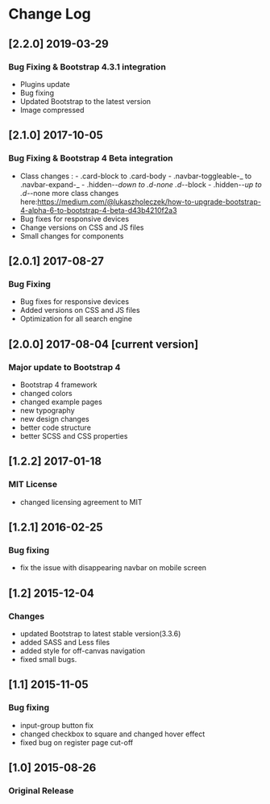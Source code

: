 # Change Log

## [2.2.0] 2019-03-29

### Bug Fixing & Bootstrap 4.3.1 integration

- Plugins update
- Bug fixing
- Updated Bootstrap to the latest version
- Image compressed

## [2.1.0] 2017-10-05

### Bug Fixing & Bootstrap 4 Beta integration

- Class changes : - .card-block to .card-body - .navbar-toggleable-_ to .navbar-expand-_ - .hidden-_-down to .d-none .d-_-block - .hidden-_-up to .d-_-none
  more class changes here:https://medium.com/@lukaszholeczek/how-to-upgrade-bootstrap-4-alpha-6-to-bootstrap-4-beta-d43b4210f2a3
- Bug fixes for responsive devices
- Change versions on CSS and JS files
- Small changes for components

## [2.0.1] 2017-08-27

### Bug Fixing

- Bug fixes for responsive devices
- Added versions on CSS and JS files
- Optimization for all search engine

## [2.0.0] 2017-08-04 [current version]

### Major update to Bootstrap 4

- Bootstrap 4 framework
- changed colors
- changed example pages
- new typography
- new design changes
- better code structure
- better SCSS and CSS properties

## [1.2.2] 2017-01-18

### MIT License

- changed licensing agreement to MIT

## [1.2.1] 2016-02-25

### Bug fixing

- fix the issue with disappearing navbar on mobile screen

## [1.2] 2015-12-04

### Changes

- updated Bootstrap to latest stable version(3.3.6)
- added SASS and Less files
- added style for off-canvas navigation
- fixed small bugs.

## [1.1] 2015-11-05

### Bug fixing

- input-group button fix
- changed checkbox to square and changed hover effect
- fixed bug on register page cut-off

## [1.0] 2015-08-26

### Original Release
